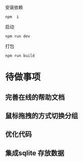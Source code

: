 安装依赖
```
npm  i
```
启动
```
npm run dev
```
打包
```
npm run build
```


# 待做事项

## 完善在线的帮助文档

## 鼠标拖拽的方式切换分组

## 优化代码

## 集成sqlite 存放数据


